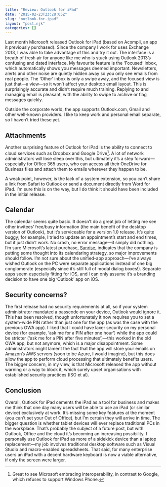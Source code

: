 ```yaml
---
title: "Review: Outlook for iPad"
date: "2015-02-23T23:28:05Z"
slug: "outlook-for-ipad"
layout: "post.njk"
categories: []
---
```


Last month Microsoft released Outlook for iPad (based on Acompli, an app it previously purchased). Since the company I work for uses Exchange 2013, I was able to take advantage of this and try it out. The interface is a breath of fresh air for anyone like me who is stuck using Outlook 2013’s confusing and dated interface. My favourite feature is the ‘Focused’ inbox, which automatically shows you messages deemed important. Newsletters, alerts and other noise are quietly hidden away so you only see emails from real people. The ‘Other’ inbox is only a swipe away, and the focused view is just that—a view—so it won’t affect your desktop email layout. This is surprisingly accurate and didn’t require much training. Replying to and managing email is pleasant, with the ability to swipe to archive or flag messages quickly.

Outside the corporate world, the app supports Outlook.com, Gmail and other well-known providers. I like to keep work and personal email separate, so I haven’t tried these yet.

## Attachments

Another surprising feature of Outlook for iPad is the ability to connect to cloud services such as Dropbox and Google Drive[^1]. A lot of network administrators will lose sleep over this, but ultimately it’s a step forward—especially for Office 365 users, who can access all their OneDrive for Business files and attach them to emails wherever they happen to be.

A weak point, however, is the lack of a system extension, so you can’t share a link from Safari to Outlook or send a document directly from Word for iPad. I’m sure this is on the way, but I do think it should have been included in the initial release.

## Calendar

The calendar seems quite basic. It doesn’t do a great job of letting me see other invitees’ free/busy information (the main benefit of the desktop version of Outlook), but it’s serviceable for a version 1.0 release. It’s quite buggy; for example, I tried to update an appointment’s start and end times, but it just didn’t work. No crash, no error message—it simply did nothing. I’m sure Microsoft’s latest purchase, [Sunrise](http://blogs.microsoft.com/blog/2015/02/11/microsoft-acquires-sunrise-creator-innovative-calendar-app-mobile-devices/), indicates that the company is putting some thought into its calendaring strategy, so major improvements should follow. I’m not sure about the unified-app approach—I’ve always wished Outlook on the PC were separate applications instead of one big conglomerate (especially since it’s still full of modal dialog boxes!). Separate apps seem especially fitting for iOS, and I can only assume it’s a branding decision to have one big ‘Outlook’ app on iOS.

## Security concerns?

The first release had no security requirements at all, so if your system administrator mandated a passcode on your device, Outlook would ignore it. This has been resolved, though unfortunately it now requires you to set a system-wide PIN rather than just one for the app (as was the case with the previous OWA app). I liked that I could have laxer security on my personal device (for example, ‘ask me for a PIN after one hour’) while the app could be stricter (‘ask me for a PIN after five minutes’)—this worked in the old OWA app, but not anymore, which is a major disappointment. Some administrators might lament the fact that the app will store your emails on Amazon’s AWS servers (soon to be Azure, I would imagine), but this does allow the app to perform cloud processing that ultimately benefits users. The bigger concern, in my view, is that Microsoft released the app without warning or a way to block it, which surely upset organisations with established security practices (ISO et al).

## Conclusion

Overall, Outlook for iPad cements the iPad as a tool for business and makes me think that one day many users will be able to use an iPad (or similar device) exclusively at work. It’s missing some key features at the moment (you can’t set your Out of Office), but I’m certain they will arrive in time. The bigger question is whether tablet devices will ever replace traditional PCs in the workplace. That’s probably the subject of a future post, but with Outlook, Office and the cloud it’s becoming an increasing possibility. I personally use Outlook for iPad as more of a sidekick device than a laptop replacement—my job involves traditional desktop software such as Visual Studio and macro-enabled spreadsheets. That said, for many enterprise users an iPad with a decent hardware keyboard is now a viable alternative, if only the screen were larger.


[^1]: Great to see Microsoft embracing interoperability, in contrast to Google, which refuses to support Windows Phone.
